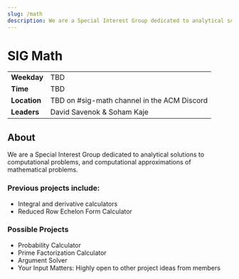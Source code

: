 ```yaml
---
slug: /math
description: We are a Special Interest Group dedicated to analytical solutions to computational problems, and computational approximations of mathematical problems. 
---
```


# SIG Math

|              |                                             |
| ------------ | ------------------------------------------- |
| **Weekday**  | TBD                                         |
| **Time**     | TBD                                         |
| **Location** | TBD on #sig-math channel in the ACM Discord |
| **Leaders**  | David Savenok & Soham Kaje                  |

## About

We are a Special Interest Group dedicated to analytical solutions to computational problems, and computational approximations of mathematical problems. 

### Previous projects include:
 - Integral and derivative calculators
 - Reduced Row Echelon Form Calculator

### Possible Projects
 - Probability Calculator
 - Prime Factorization Calculator
 - Argument Solver
 - Your Input Matters: Highly open to other project ideas from members
